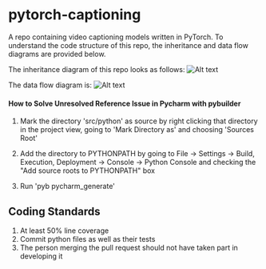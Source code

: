 # pytorch-captioning

A repo containing video captioning models written in PyTorch. To understand the code structure of this repo, the inheritance and data flow diagrams are provided below.

The inheritance diagram of this repo looks as follows:
![Alt text](/relative/path/to/img.jpg?raw=true "Inheritance Diagram")

The data flow diagram is: 
![Alt text](/relative/path/to/img.jpg?raw=true "Data Flow Diagram")

#### How to Solve Unresolved Reference Issue in Pycharm with pybuilder

1. Mark the directory 'src/python' as source by right clicking that directory in the project view, going to 'Mark Directory as' and choosing 'Sources Root'

2. Add the directory to PYTHONPATH by going to File -> Settings -> Build, Execution, Deployment -> Console -> Python Console and checking the "Add source roots to PYTHONPATH" box

3. Run 'pyb pycharm\_generate'   

## Coding Standards

1. At least 50% line coverage
2. Commit python files as well as their tests
3. The person merging the pull request should not have taken part in developing it
